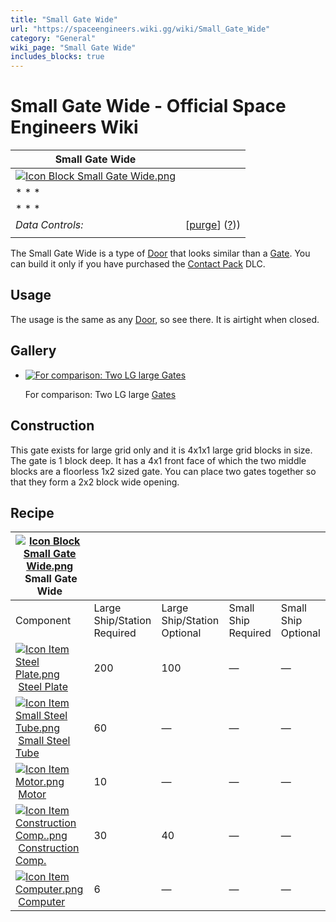 ```yaml
---
title: "Small Gate Wide"
url: "https://spaceengineers.wiki.gg/wiki/Small_Gate_Wide"
category: "General"
wiki_page: "Small Gate Wide"
includes_blocks: true
---
```


# Small Gate Wide - Official Space Engineers Wiki

| Small Gate Wide |     |
| --- | --- |
| [![Icon Block Small Gate Wide.png](https://spaceengineers.wiki.gg/images/Icon_Block_Small_Gate_Wide.png?114296)](https://spaceengineers.wiki.gg/wiki/File:Icon_Block_Small_Gate_Wide.png) |     |
| * * * |     |
| * * * |     |
| _Data Controls:_ | \[[purge](https://spaceengineers.wiki.gg/wiki/Small_Gate_Wide?action=purge)\] ([?](https://spaceengineers.wiki.gg/wiki/Template:Info_Block))) |
|     |     |

The Small Gate Wide is a type of [Door](https://spaceengineers.wiki.gg/wiki/Door "Door") that looks similar than a [Gate](https://spaceengineers.wiki.gg/wiki/Gate "Gate"). You can build it only if you have purchased the [Contact Pack](https://spaceengineers.wiki.gg/wiki/Contact_Pack "Contact Pack") DLC.

## Usage

The usage is the same as any [Door](https://spaceengineers.wiki.gg/wiki/Door "Door"), so see there. It is airtight when closed.

## Gallery

*   [![For comparison: Two LG large Gates](https://spaceengineers.wiki.gg/images/thumb/Two_gates.png/120px-Two_gates.png?3d5c67)](https://spaceengineers.wiki.gg/wiki/File:Two_gates.png "For comparison: Two LG large Gates")
    
    For comparison: Two LG large [Gates](https://spaceengineers.wiki.gg/wiki/Gate "Gate")
    

## Construction

This gate exists for large grid only and it is 4x1x1 large grid blocks in size. The gate is 1 block deep. It has a 4x1 front face of which the two middle blocks are a floorless 1x2 sized gate. You can place two gates together so that they form a 2x2 block wide opening.

## Recipe

| [![Icon Block Small Gate Wide.png](https://spaceengineers.wiki.gg/images/thumb/Icon_Block_Small_Gate_Wide.png/21px-Icon_Block_Small_Gate_Wide.png?114296)](https://spaceengineers.wiki.gg/wiki/Small_Gate_Wide "Small Gate Wide") Small Gate Wide |     |     |     |     |
| --- | --- | --- | --- | --- |
| Component | Large Ship/Station  <br>Required | Large Ship/Station  <br>Optional | Small Ship  <br>Required | Small Ship  <br>Optional |
| [![Icon Item Steel Plate.png](https://spaceengineers.wiki.gg/images/thumb/Icon_Item_Steel_Plate.png/21px-Icon_Item_Steel_Plate.png?437e3a)](https://spaceengineers.wiki.gg/wiki/Steel_Plate "Steel Plate") [Steel Plate](https://spaceengineers.wiki.gg/wiki/Steel_Plate "Steel Plate") | 200 | 100 | —   | —   |
| [![Icon Item Small Steel Tube.png](https://spaceengineers.wiki.gg/images/thumb/Icon_Item_Small_Steel_Tube.png/21px-Icon_Item_Small_Steel_Tube.png?4fe418)](https://spaceengineers.wiki.gg/wiki/Small_Steel_Tube "Small Steel Tube") [Small Steel Tube](https://spaceengineers.wiki.gg/wiki/Small_Steel_Tube "Small Steel Tube") | 60  | —   | —   | —   |
| [![Icon Item Motor.png](https://spaceengineers.wiki.gg/images/thumb/Icon_Item_Motor.png/21px-Icon_Item_Motor.png?4a2f3f)](https://spaceengineers.wiki.gg/wiki/Motor "Motor") [Motor](https://spaceengineers.wiki.gg/wiki/Motor "Motor") | 10  | —   | —   | —   |
| [![Icon Item Construction Comp..png](https://spaceengineers.wiki.gg/images/thumb/Icon_Item_Construction_Comp..png/21px-Icon_Item_Construction_Comp..png?cdc26f)](https://spaceengineers.wiki.gg/wiki/Construction_Comp. "Construction Comp.") [Construction Comp.](https://spaceengineers.wiki.gg/wiki/Construction_Comp. "Construction Comp.") | 30  | 40  | —   | —   |
| [![Icon Item Computer.png](https://spaceengineers.wiki.gg/images/thumb/Icon_Item_Computer.png/21px-Icon_Item_Computer.png?65c1a4)](https://spaceengineers.wiki.gg/wiki/Computer "Computer") [Computer](https://spaceengineers.wiki.gg/wiki/Computer "Computer") | 6   | —   | —   | —   |